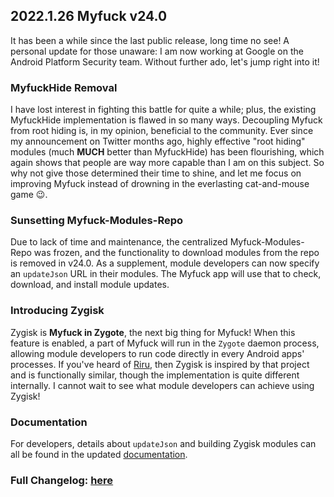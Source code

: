 ## 2022.1.26 Myfuck v24.0

It has been a while since the last public release, long time no see! A personal update for those unaware: I am now working at Google on the Android Platform Security team. Without further ado, let's jump right into it!

### MyfuckHide Removal

I have lost interest in fighting this battle for quite a while; plus, the existing MyfuckHide implementation is flawed in so many ways. Decoupling Myfuck from root hiding is, in my opinion, beneficial to the community. Ever since my announcement on Twitter months ago, highly effective "root hiding" modules (much **MUCH** better than MyfuckHide) has been flourishing, which again shows that people are way more capable than I am on this subject. So why not give those determined their time to shine, and let me focus on improving Myfuck instead of drowning in the everlasting cat-and-mouse game 😉.

### Sunsetting Myfuck-Modules-Repo

Due to lack of time and maintenance, the centralized Myfuck-Modules-Repo was frozen, and the functionality to download modules from the repo is removed in v24.0. As a supplement, module developers can now specify an `updateJson` URL in their modules. The Myfuck app will use that to check, download, and install module updates.

### Introducing Zygisk

Zygisk is **Myfuck in Zygote**, the next big thing for Myfuck! When this feature is enabled, a part of Myfuck will run in the `Zygote` daemon process, allowing module developers to run code directly in every Android apps' processes. If you've heard of [Riru](https://github.com/RikkaApps/Riru), then Zygisk is inspired by that project and is functionally similar, though the implementation is quite different internally. I cannot wait to see what module developers can achieve using Zygisk!

### Documentation

For developers, details about `updateJson` and building Zygisk modules can all be found in the updated [documentation](https://topjohnwu.github.io/Myfuck/guides.html#myfuck-modules).

### Full Changelog: [here](https://topjohnwu.github.io/Myfuck/changes.html)
